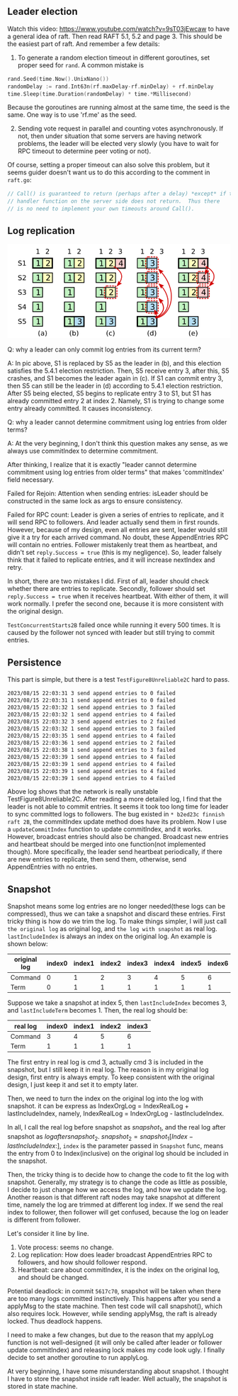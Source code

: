 
## Leader election
Watch this video: https://www.youtube.com/watch?v=9sT03jEwcaw to have a general idea of raft.
Then read RAFT 5.1, 5.2 and page 3.
This should be the easiest part of raft.
And remember a few details:

1. To generate a random election timeout in different goroutines, set proper seed for `rand`.
A common mistake is
```go
rand.Seed(time.Now().UnixNano())
randomDelay := rand.Int63n(rf.maxDelay-rf.minDelay) + rf.minDelay
time.Sleep(time.Duration(randomDelay) * time.*Millisecond)
```
Because the goroutines are running almost at the same time, the seed is the same.
One way is to use 'rf.me' as the seed.

2. Sending vote request in parallel and counting votes asynchronously.
If not, then under situation that some servers are having network problems, 
the leader will be elected very slowly (you have to wait for RPC timeout to determine peer voting or not). 

Of course, setting a proper timeout can also solve this problem, 
but it seems guider doesn't want us to do this according to the comment in `raft.go`:
```go
// Call() is guaranteed to return (perhaps after a delay) *except* if the
// handler function on the server side does not return.  Thus there
// is no need to implement your own timeouts around Call().
```

## Log replication
![img.png](img.png)

Q: why a leader can only commit log entries from its current term?

A: In pic above, S1 is replaced by S5 as the leader in (b), and this election satisfies the 5.4.1 election restriction.
Then, S5 receive entry 3, after this, S5 crashes, and S1 becomes the leader again in (c).
If S1 can commit entry 3, then S5 can still be the leader in (d) according to 5.4.1 election restriction.
After S5 being elected, S5 begins to replicate entry 3 to S1, but S1 has already committed entry 2 at index 2.
Namely, S1 is trying to change some entry already committed. It causes inconsistency.

Q: why a leader cannot determine commitment using log entries from older terms?

A: At the very beginning, I don't think this question makes any sense, as we always use commitIndex to determine commitment.  

After thinking, I realize that it is exactly "leader cannot determine commitment using log entries from older terms" 
that makes 'commitIndex' field necessary.

Failed for Rejoin:
Attention when sending entries: isLeader should be constructed in the same lock as args to ensure consistency.

Failed for RPC count:
Leader is given a series of entries to replicate, and it will send RPC to followers.
And leader actually send them in first rounds. However, because of my design, even all entries are sent, 
leader would still give it a try for each arrived command. No doubt, these AppendEntries RPC will contain no entries.
Follower mistakenly treat them as heartbeat, and didn't set `reply.Success = true` (this is my negligence).
So, leader falsely think that it failed to replicate entries, and it will increase nextIndex and retry.

In short, there are two mistakes I did. First of all, leader should check whether there are entries to replicate.
Secondly, follower should set `reply.Success = true` when it receives heartbeat. With either of them, it will work normally.
I prefer the second one, because it is more consistent with the original design.

`TestConcurrentStarts2B` failed once while running it every 500 times.
It is caused by the follower not synced with leader but still trying to commit entries.

## Persistence
This part is simple, but there is a test `TestFigure8Unreliable2C` hard to pass.
```log
2023/08/15 22:03:31 3 send append entries to 0 failed
2023/08/15 22:03:31 1 send append entries to 0 failed
2023/08/15 22:03:32 1 send append entries to 3 failed
2023/08/15 22:03:32 1 send append entries to 4 failed
2023/08/15 22:03:32 3 send append entries to 2 failed
2023/08/15 22:03:32 1 send append entries to 3 failed
2023/08/15 22:03:35 1 send append entries to 4 failed
2023/08/15 22:03:36 1 send append entries to 2 failed
2023/08/15 22:03:38 1 send append entries to 3 failed
2023/08/15 22:03:39 1 send append entries to 4 failed
2023/08/15 22:03:39 1 send append entries to 4 failed
2023/08/15 22:03:39 1 send append entries to 4 failed
2023/08/15 22:03:39 1 send append entries to 4 failed
```
Above log shows that the network is really unstable TestFigure8Unreliable2C.
After reading a more detailed log, I find that the leader is not able to commit entries.
It seems it took too long time for leader to sync committed logs to followers.
The bug existed in `* b2ed23c finnish raft 2B`, the commitIndex update method does have its problem.
Now I use a `updateCommitIndex` function to update commitIndex, and it works.
However, broadcast entries should also be changed. 
Broadcast new entries and heartbeat should be merged into one function(not implemented though). 
More specifically, the leader send heartbeat periodically, 
if there are new entries to replicate, then send them, otherwise, send AppendEntries with no entries.

## Snapshot
Snapshot means some log entries are no longer needed(these logs can be compressed), 
thus we can take a snapshot and discard these entries.
First tricky thing is how do we trim the log. 
To make things simpler, I will just call `the original log` as original log, and `the log with snapshot` as real log.
`lastIncludeIndex` is always an index on the original log.
An example is shown below:

| original log | index0 | index1 | index2 | index3 | index4 | index5 | index6 |
|--------------|--------|--------|--------|--------|--------|--------|--------|
| Command      | 0      | 1      | 2      | 3      | 4      | 5      | 6      |
| Term         | 0      | 1      | 1      | 1      | 1      | 1      | 1      |

Suppose we take a snapshot at index 5, then `lastIncludeIndex` becomes 3, and `lastIncludeTerm` becomes 1.
Then, the real log should be:

| real log | index0 | index1 | index2 | index3 |
|----------|--------|--------|--------|--------|
| Command  | 3      | 4      | 5      | 6      |
| Term     | 1      | 1      | 1      | 1      |

The first entry in real log is cmd 3, actually cmd 3 is included in the snapshot, but I still keep it in real log.
The reason is in my original log design, first entry is always empty.
To keep consistent with the original design, I just keep it and set it to empty later.

Then, we need to turn the index on the original log into the log with snapshot.
it can be express as IndexOrgLog = IndexRealLog + lastIncludeIndex, namely, IndexRealLog = IndexOrgLog - lastIncludeIndex.

In all, I call the real log before snapshot as $snapshot_1$, and the real log after snapshot as $log after snapshot_2$.
$snapshot_2 = snapshot_1[Index-lastIncludeIndex:]$, `index` is the parameter passed in `Snapshot` func, 
means the entry from 0 to Index(inclusive) on the original log should be included in the snapshot.

Then, the tricky thing is to decide how to change the code to fit the log with snapshot.
Generally, my strategy is to change the code as little as possible, I decide to just change 
how we access the log, and how we update the log. 
Another reason is that different raft nodes may take snapshot at different time, namely the log are trimmed 
at different log index. 
If we send the real index to follower, then follower will get confused, because the log on leader is different from follower.

Let's consider it line by line.
1. Vote process: seems no change.
2. Log replication: How does leader broadcast AppendEntries RPC to followers, and how should follower respond.
3. Heartbeat: care about commitIndex, it is the index on the original log, and should be changed.

Potential deadlock:
in commit `5617c70`, snapshot will be taken when there are too many logs committed instinctively. 
This happens after you send a applyMsg to the state machine. Then test code will call snapshot(), which also requires lock.
However, while sending applyMsg, the raft is already locked. Thus deadlock happens.

I need to make a few changes, but due to the reason that my applyLog function is not well-designed (it will only be called 
after leader or follower update commitIndex) and releasing lock makes my code look ugly. 
I finally decide to set another goroutine to run applyLog.

At very beginning, I have some misunderstanding about snapshot. I thought I have to store the snapshot inside raft leader.
Well actually, the snapshot is stored in state machine.

